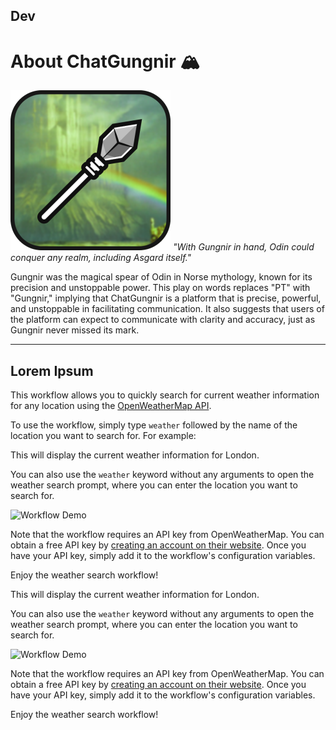 ## Dev ##

# About ChatGungnir 🏔️

![Workflow Icon](icon.png)
*"With Gungnir in hand, Odin could conquer any realm, including Asgard itself."*

Gungnir was the magical spear of Odin in Norse mythology, known for its precision and unstoppable power. This play on words replaces "PT" with "Gungnir," implying that ChatGungnir is a platform that is precise, powerful, and unstoppable in facilitating communication. It also suggests that users of the platform can expect to communicate with clarity and accuracy, just as Gungnir never missed its mark.

---

## Lorem Ipsum

This workflow allows you to quickly search for current weather information for any location using the [OpenWeatherMap API](https://openweathermap.org/).

To use the workflow, simply type `weather` followed by the name of the location you want to search for. For example:


This will display the current weather information for London.

You can also use the `weather` keyword without any arguments to open the weather search prompt, where you can enter the location you want to search for.

![Workflow Demo](demo.gif)

Note that the workflow requires an API key from OpenWeatherMap. You can obtain a free API key by [creating an account on their website](https://home.openweathermap.org/users/sign_up). Once you have your API key, simply add it to the workflow's configuration variables.

Enjoy the weather search workflow!


This will display the current weather information for London.

You can also use the `weather` keyword without any arguments to open the weather search prompt, where you can enter the location you want to search for.

![Workflow Demo](demo.gif)

Note that the workflow requires an API key from OpenWeatherMap. You can obtain a free API key by [creating an account on their website](https://home.openweathermap.org/users/sign_up). Once you have your API key, simply add it to the workflow's configuration variables.

Enjoy the weather search workflow!